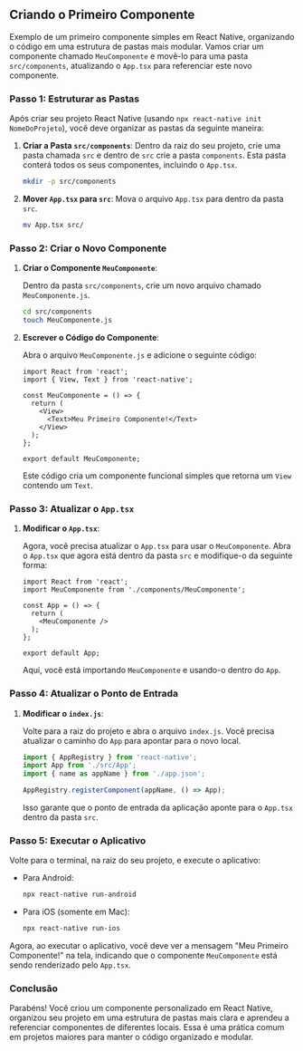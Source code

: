 ## Criando o Primeiro Componente

Exemplo de um primeiro componente simples em React Native, organizando o código em uma estrutura de pastas mais modular. Vamos criar um componente chamado `MeuComponente` e movê-lo para uma pasta `src/components`, atualizando o `App.tsx` para referenciar este novo componente.

### Passo 1: Estruturar as Pastas

Após criar seu projeto React Native (usando `npx react-native init NomeDoProjeto`), você deve organizar as pastas da seguinte maneira:

1. **Criar a Pasta `src/components`**: Dentro da raiz do seu projeto, crie uma pasta chamada `src` e dentro de `src` crie a pasta `components`. Esta pasta conterá todos os seus componentes, incluindo o `App.tsx`.

   ```bash
   mkdir -p src/components
   ```

2. **Mover `App.tsx` para `src`**: Mova o arquivo `App.tsx` para dentro da pasta `src`.

   ```bash
   mv App.tsx src/
   ```

### Passo 2: Criar o Novo Componente

1. **Criar o Componente `MeuComponente`**:

   Dentro da pasta `src/components`, crie um novo arquivo chamado `MeuComponente.js`.

   ```bash
   cd src/components
   touch MeuComponente.js
   ```

2. **Escrever o Código do Componente**:

   Abra o arquivo `MeuComponente.js` e adicione o seguinte código:

   ```tsx
   import React from 'react';
   import { View, Text } from 'react-native';

   const MeuComponente = () => {
     return (
       <View>
         <Text>Meu Primeiro Componente!</Text>
       </View>
     );
   };

   export default MeuComponente;
   ```

   Este código cria um componente funcional simples que retorna um `View` contendo um `Text`.

### Passo 3: Atualizar o `App.tsx`

1. **Modificar o `App.tsx`**:

   Agora, você precisa atualizar o `App.tsx` para usar o `MeuComponente`. Abra o `App.tsx` que agora está dentro da pasta `src` e modifique-o da seguinte forma:

   ```tsx
   import React from 'react';
   import MeuComponente from './components/MeuComponente';

   const App = () => {
     return (
       <MeuComponente />
     );
   };

   export default App;
   ```

   Aqui, você está importando `MeuComponente` e usando-o dentro do `App`.

### Passo 4: Atualizar o Ponto de Entrada

1. **Modificar o `index.js`**:

   Volte para a raiz do projeto e abra o arquivo `index.js`. Você precisa atualizar o caminho do `App` para apontar para o novo local.

   ```javascript
   import { AppRegistry } from 'react-native';
   import App from './src/App';
   import { name as appName } from './app.json';

   AppRegistry.registerComponent(appName, () => App);
   ```

   Isso garante que o ponto de entrada da aplicação aponte para o `App.tsx` dentro da pasta `src`.

### Passo 5: Executar o Aplicativo

Volte para o terminal, na raiz do seu projeto, e execute o aplicativo:

- Para Android:

  ```bash
  npx react-native run-android
  ```

- Para iOS (somente em Mac):

  ```bash
  npx react-native run-ios
  ```

Agora, ao executar o aplicativo, você deve ver a mensagem "Meu Primeiro Componente!" na tela, indicando que o componente `MeuComponente` está sendo renderizado pelo `App.tsx`.

### Conclusão

Parabéns! Você criou um componente personalizado em React Native, organizou seu projeto em uma estrutura de pastas mais clara e aprendeu a referenciar componentes de diferentes locais. Essa é uma prática comum em projetos maiores para manter o código organizado e modular.